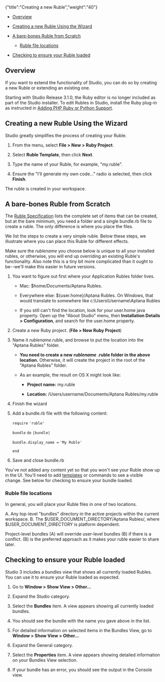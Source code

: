 {"title":"Creating a new Ruble","weight":"40"}

* [Overview](#overview)

* [Creating a new Ruble Using the Wizard](#creating-a-new-ruble-using-the-wizard)

* [A bare-bones Ruble from Scratch](#a-bare-bones-ruble-from-scratch)

    * [Ruble file locations](#ruble-file-locations)

* [Checking to ensure your Ruble loaded](#checking-to-ensure-your-ruble-loaded)

## Overview

If you want to extend the functionality of Studio, you can do so by creating a new Ruble or extending an existing one.

Starting with Studio Release 3.1.0, the Ruby editor is no longer included as part of the Studio installer. To edit Rubles in Studio, install the Ruby plug-in as instructed in [Adding PHP Ruby or Python Support](/docs/appc/Axway_Appcelerator_Studio/Axway_Appcelerator_Studio_Getting_Started/Adding_PHP_Ruby_or_Python_Support/).

## Creating a new Ruble Using the Wizard

Studio greatly simplifies the process of creating your Ruble.

1. From the menu, select **File > New > Ruby Project**.

2. Select **Ruble Template**, then click **Next**.

3. Type the name of your Ruble, for example, "my.ruble".

4. Ensure the "I'll generate my own code..." radio is selected, then click **Finish**.

The ruble is created in your workspace.

## A bare-bones Ruble from Scratch

The [Ruble Specification](/docs/appc/Axway_Appcelerator_Studio/Axway_Appcelerator_Studio_Guide/Customizing_Studio/Rubles/Ruble_Specification/) lists the complete set of items that can be created, but at the bare minimum, you need a folder and a single bundle.rb file to create a ruble. The only difference is where you place the files.

We list the steps to create a very simple ruble. Below these steps, we illustrate where you can place this Ruble for different effects.

Make sure the _rublename_ you choose below is unique to all your installed rubles, or otherwise, you will end up overriding an existing Ruble's functionality. Also note this is a tiny bit more complicated than it ought to be--we'll make this easier in future versions.

1. You want to figure out first where your Application Rubles folder lives.

    * Mac: $home/Documents/Aptana Rubles.

    * Everywhere else: ${user.home}/Aptana Rubles. On Windows, that would translate to somewhere like c:\\Users\\Username\\Aptana Rubles

    * If you still can't find the location, look for your user.home java property. Open up the "About Studio" menu, then **Installation Details > Configuration**, and search for the user.home property.

2. Create a new Ruby project. (**File > New Ruby Project**)

3. Name it _rublename_.ruble, and browse to put the location into the "Aptana Rubles" folder.

    * **You need to create a new** **_rublename_** **.ruble folder in the above location.** Otherwise, it will create the project in the root of the "Aptana Rubles" folder.

    * As an example, the result on OS X might look like:

        * **Project name:** my.ruble

        * **Location:** /Users/username/Documents/Aptana Rubles/my.ruble

4. Finish the wizard

5. Add a bundle.rb file with the following content:

    `require` `'ruble'`

    `bundle` `do` `|bundle|`

    `bundle.display_name =` `'My Ruble'`

    `end`

6. Save and close bundle.rb

You've not added any content yet so that you won't see your Ruble show up in the UI. You'll need to add [templates](/docs/appc/Axway_Appcelerator_Studio/Axway_Appcelerator_Studio_Guide/Customizing_Studio/Templates/Creating_a_new_template/) or commands to see a visible change. See below for checking to ensure your bundle loaded.

### Ruble file locations

In general, you will place your Ruble files in one of two locations.

A. Any top-level "bundles" directory in the active projects within the current workspace.
B. The $USER\_DOCUMENT\_DIRECTORY/Aptana Rubles/, where $USER\_DOCUMENT\_DIRECTORY is platform dependent.

Project-level bundles (A) will override user-level bundles (B) if there is a conflict. (B) is the preferred approach as it makes your ruble easier to share later.

## Checking to ensure your Ruble loaded

Studio 3 includes a bundles view that shows all currently loaded Rubles. You can use it to ensure your Ruble loaded as expected.

1. Go to **Window > Show View > Other...**

2. Expand the Studio category.

3. Select the **Bundles** item.
    A view appears showing all currently loaded bundles.

4. You should see the bundle with the name you gave above in the list.

5. For detailed information on selected items in the Bundles View, go to **Window > Show View > Other...**

6. Expand the General category.

7. Select the **Properties** item.
    A view appears showing detailed information on your Bundles View selection.

8. If your bundle has an error, you should see the output in the Console view.
